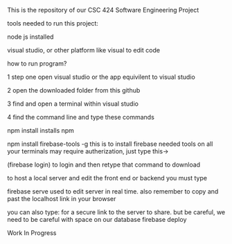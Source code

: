 This is the repository of our CSC 424 Software Engineering Project 


tools needed to run this project:

node js installed

visual studio, or other platform like visual to edit code
 
 how to run program?

1  step one open visual studio or the app equivilent to visual studio

2 open the downloaded folder from this github

3 find and open a terminal within visual studio 

4 find the command line and type these commands

npm install              installs npm 

npm install firebase-tools -g   this is to install firebase needed tools on all your terminals may require autherization, just type 
this->

(firebase login) to login and then retype that command to download



to host a local server and edit the front end or backend you must type


firebase serve                          used to edit server in real time. also remember to copy and past the localhost link in your browser 

you can also type:          for a secure link to the server to share. but be careful, we need to be careful with space on our database
firebase deploy



Work In Progress
